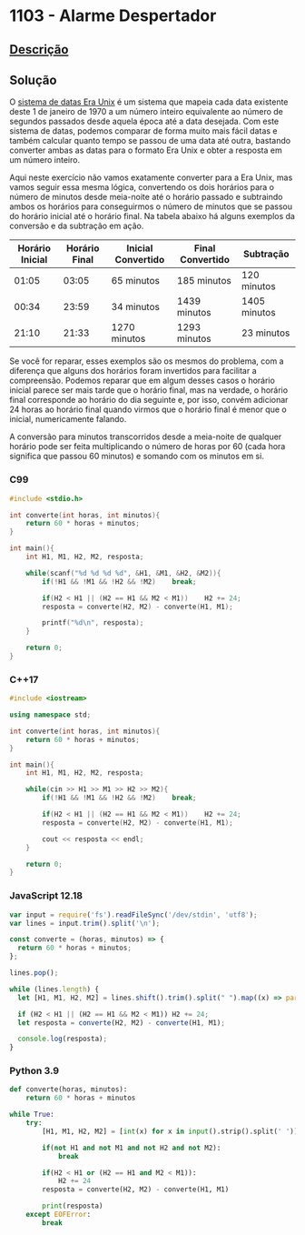 # 1103 - Alarme Despertador

## [Descrição](https://www.beecrowd.com.br/judge/pt/problems/view/1103)

## Solução

O [sistema de datas Era Unix](https://pt.wikipedia.org/wiki/Era\_Unix) é um sistema que mapeia cada data existente deste 1 de janeiro de 1970 a um número inteiro equivalente ao número de segundos passados desde aquela época até a data desejada. Com este sistema de datas,  podemos comparar de forma muito mais fácil datas e também calcular quanto tempo se passou de uma data até outra, bastando converter ambas as datas para o formato Era Unix e obter a resposta em um número inteiro.

Aqui neste exercício não vamos exatamente converter para a Era Unix, mas vamos seguir essa mesma lógica, convertendo os dois horários para o número de minutos desde meia-noite até o horário passado e subtraindo ambos os horários para conseguirmos o número de minutos que se passou do horário inicial até o horário final. Na tabela abaixo há alguns exemplos da conversão e da subtração em ação.

| Horário Inicial | Horário Final | Inicial Convertido | Final Convertido | Subtração    |
| --------------- | ------------- | ------------------ | ---------------- | ------------ |
| 01:05           | 03:05         | 65 minutos         | 185 minutos      | 120 minutos  |
| 00:34           | 23:59         | 34 minutos         | 1439 minutos     | 1405 minutos |
| 21:10           | 21:33         | 1270 minutos       | 1293 minutos     | 23 minutos   |

Se você for reparar, esses exemplos são os mesmos do problema, com a diferença que alguns dos horários foram invertidos para facilitar a compreensão. Podemos reparar que em algum desses casos o horário inicial parece ser mais tarde que o horário final, mas na verdade, o horário final corresponde ao horário do dia seguinte e, por isso, convém adicionar 24 horas ao horário final quando virmos que o horário final é menor que o inicial, numericamente falando.

A conversão para minutos transcorridos desde a meia-noite de qualquer horário pode ser feita multiplicando o número de horas por 60 (cada hora significa que passou 60 minutos) e somando com os minutos em si.

### C99
```c
#include <stdio.h>

int converte(int horas, int minutos){
    return 60 * horas + minutos;
}

int main(){
    int H1, M1, H2, M2, resposta;

    while(scanf("%d %d %d %d", &H1, &M1, &H2, &M2)){
        if(!H1 && !M1 && !H2 && !M2)    break;

        if(H2 < H1 || (H2 == H1 && M2 < M1))    H2 += 24;
        resposta = converte(H2, M2) - converte(H1, M1);

        printf("%d\n", resposta);
    }

    return 0;
}
```

### C++17
```cpp
#include <iostream>

using namespace std;

int converte(int horas, int minutos){
    return 60 * horas + minutos;
}

int main(){
    int H1, M1, H2, M2, resposta;

    while(cin >> H1 >> M1 >> H2 >> M2){
        if(!H1 && !M1 && !H2 && !M2)    break;

        if(H2 < H1 || (H2 == H1 && M2 < M1))    H2 += 24;
        resposta = converte(H2, M2) - converte(H1, M1);

        cout << resposta << endl;
    }

    return 0;
}
```

### JavaScript 12.18
```javascript
var input = require('fs').readFileSync('/dev/stdin', 'utf8');
var lines = input.trim().split('\n');

const converte = (horas, minutos) => {
  return 60 * horas + minutos;
};

lines.pop();

while (lines.length) {
  let [H1, M1, H2, M2] = lines.shift().trim().split(" ").map((x) => parseInt(x));

  if (H2 < H1 || (H2 == H1 && M2 < M1)) H2 += 24;
  let resposta = converte(H2, M2) - converte(H1, M1);

  console.log(resposta);
}
```

### Python 3.9
```python
def converte(horas, minutos):
    return 60 * horas + minutos

while True:
    try:
        [H1, M1, H2, M2] = [int(x) for x in input().strip().split(' ')]

        if(not H1 and not M1 and not H2 and not M2):
            break

        if(H2 < H1 or (H2 == H1 and M2 < M1)):
            H2 += 24
        resposta = converte(H2, M2) - converte(H1, M1)

        print(resposta)
    except EOFError:
        break
```